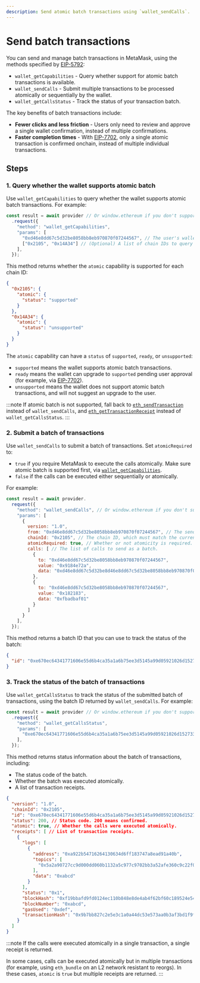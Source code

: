 ```yaml
---
description: Send atomic batch transactions using `wallet_sendCalls`.
---
```


# Send batch transactions

You can send and manage batch transactions in MetaMask, using the methods specified by
[EIP-5792](https://eips.ethereum.org/EIPS/eip-5792):

- `wallet_getCapabilities` - Query whether support for atomic batch transactions is available.
- `wallet_sendCalls` - Submit multiple transactions to be processed atomically or sequentially by the wallet.
- `wallet_getCallsStatus` - Track the status of your transaction batch.

The key benefits of batch transactions include:

- **Fewer clicks and less friction** - Users only need to review and approve a single wallet confirmation, instead of multiple confirmations.
- **Faster completion times** - With [EIP-7702](https://github.com/ethereum/EIPs/blob/master/EIPS/eip-7702.md),
  only a single atomic transaction is confirmed onchain, instead of multiple individual transactions.

## Steps

### 1. Query whether the wallet supports atomic batch

Use `wallet_getCapabilities` to query whether the wallet supports atomic batch transactions.
For example:

```js title="index.js"
const result = await provider // Or window.ethereum if you don't support EIP-6963.
  .request({
    "method": "wallet_getCapabilities",
    "params": [
      "0xd46e8dd67c5d32be8058bb8eb970870f07244567", // The user's wallet address.
      ["0x2105", "0x14A34"] // (Optional) A list of chain IDs to query for.
    ],
  });
```

This method returns whether the `atomic` capability is supported for each chain ID:

```json
{
  "0x2105": {
    "atomic": {
      "status": "supported"
    }
  },
  "0x14A34": {
    "atomic": {
      "status": "unsupported"
    }
  }
}
```

The `atomic` capability can have a `status` of `supported`, `ready`, or `unsupported`:

- `supported` means the wallet supports atomic batch transactions.
- `ready` means the wallet can upgrade to `supported` pending user approval (for example, via
  [EIP-7702](https://eips.ethereum.org/EIPS/eip-7702)).
- `unsupported` means the wallet does not support atomic batch transactions, and will not
  suggest an upgrade to the user.

:::note
If atomic batch is not supported, fall back to [`eth_sendTransaction`](index.md) instead of `wallet_sendCalls`,
and [`eth_getTransactionReceipt`](/wallet/reference/json-rpc-methods/eth_gettransactionreceipt)
instead of `wallet_getCallsStatus`.
:::

### 2. Submit a batch of transactions

Use `wallet_sendCalls` to submit a batch of transactions.
Set `atomicRequired` to:

- `true` if you require MetaMask to execute the calls atomically.
  Make sure atomic batch is supported first, via
  [`wallet_getCapabilities`](#1-query-whether-the-wallet-supports-atomic-batch).
- `false` if the calls can be executed either sequentially or atomically.

For example:

```js title="index.js"
const result = await provider.
  request({
    "method": "wallet_sendCalls", // Or window.ethereum if you don't support EIP-6963.
    "params": [
      {
        version: "1.0",
        from: "0xd46e8dd67c5d32be8058bb8eb970870f07244567", // The sender's address.
        chainId: "0x2105", // The chain ID, which must match the currently selected network.
        atomicRequired: true, // Whether or not atomicity is required.
        calls: [ // The list of calls to send as a batch.
          {
            to: "0xd46e8dd67c5d32be8058bb8eb970870f07244567",
            value: "0x9184e72a",
            data: "0xd46e8dd67c5d32be8d46e8dd67c5d32be8058bb8eb970870f072445675058bb8eb970870f072445675"
          },
          {
            to: "0xd46e8dd67c5d32be8058bb8eb970870f07244567",
            value: "0x182183",
            data: "0xfbadbaf01"
          }
        ]
      }
    ],
  });
```

This method returns a batch ID that you can use to track the status of the batch:

```json
{
  "id": "0xe670ec64341771606e55d6b4ca35a1a6b75ee3d5145a99d05921026d1527331"
}
```

### 3. Track the status of the batch of transactions

Use `wallet_getCallsStatus` to track the status of the submitted batch of transactions,
using the batch ID returned by `wallet_sendCalls`.
For example:

```js title="index.js"
const result = await provider // Or window.ethereum if you don't support EIP-6963.
  .request({
    "method": "wallet_getCallsStatus",
    "params": [
      "0xe670ec64341771606e55d6b4ca35a1a6b75ee3d5145a99d05921026d1527331" // Batch ID.
    ],
  });
```

This method returns status information about the batch of transactions, including:

- The status code of the batch.
- Whether the batch was executed atomically.
- A list of transaction receipts.

```json
{
  "version": "1.0",
  "chainId": "0x2105",
  "id": "0xe670ec64341771606e55d6b4ca35a1a6b75ee3d5145a99d05921026d1527331",
  "status": 200, // Status code. 200 means confirmed.
  "atomic": true, // Whether the calls were executed atomically.
  "receipts": [ // List of transaction receipts.
    {
      "logs": [
        {
          "address": "0xa922b54716264130634d6ff183747a8ead91a40b",
          "topics": [
            "0x5a2a90727cc9d000dd060b1132a5c977c9702bb3a52afe360c9c22f0e9451a68"
          ],
          "data": "0xabcd"
        }
      ],
      "status": "0x1",
      "blockHash": "0xf19bbafd9fd0124ec110b848e8de4ab4f62bf60c189524e54213285e7f540d4a",
      "blockNumber": "0xabcd",
      "gasUsed": "0xdef",
      "transactionHash": "0x9b7bb827c2e5e3c1a0a44dc53e573aa0b3af3bd1f9f5ed03071b100bb039eaff"
    }
  ]
}
```

:::note
If the calls were executed atomically in a single transaction, a single receipt is returned.

In some cases, calls can be executed atomically but in multiple transactions (for example, using
`eth_bundle` on an L2 network resistant to reorgs).
In these cases, `atomic` is `true` but multiple receipts are returned.
:::

